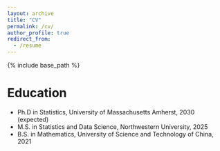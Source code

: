 ```yaml
---
layout: archive
title: "CV"
permalink: /cv/
author_profile: true
redirect_from:
  - /resume
---
```


{% include base_path %}

Education
======
* Ph.D in Statistics, University of Massachusetts Amherst, 2030 (expected)
* M.S. in Statistics and Data Science, Northwestern University, 2025
* B.S. in Mathematics, University of Science and Technology of China, 2021

